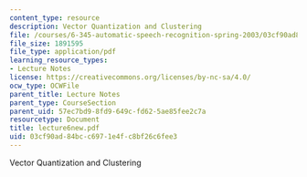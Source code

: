 ```yaml
---
content_type: resource
description: Vector Quantization and Clustering
file: /courses/6-345-automatic-speech-recognition-spring-2003/03cf90ad84bcc6971e4fc8bf26c6fee3_lecture6new.pdf
file_size: 1891595
file_type: application/pdf
learning_resource_types:
- Lecture Notes
license: https://creativecommons.org/licenses/by-nc-sa/4.0/
ocw_type: OCWFile
parent_title: Lecture Notes
parent_type: CourseSection
parent_uid: 57ec7bd9-8fd9-649c-fd62-5ae85fee2c7a
resourcetype: Document
title: lecture6new.pdf
uid: 03cf90ad-84bc-c697-1e4f-c8bf26c6fee3
---
```

Vector Quantization and Clustering